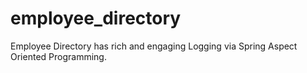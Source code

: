 # employee_directory
Employee Directory has rich and engaging Logging via Spring Aspect Oriented Programming.
